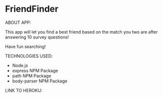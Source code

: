 # FriendFinder

ABOUT APP:

This app will let you find a best friend based on the match you two are after answering 10 survey questions!

Have fun searching!

TECHNOLOGIES USED:

- Node.js
- express NPM Package
- path NPM Package
- body-parser NPM Package

LINK TO HEROKU:

